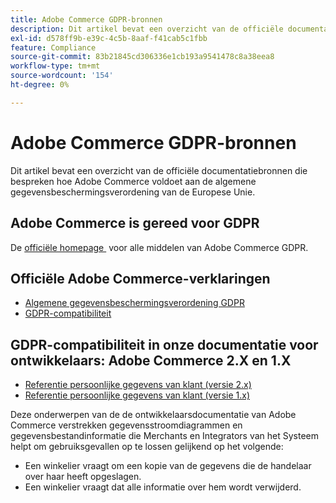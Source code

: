 ```yaml
---
title: Adobe Commerce GDPR-bronnen
description: Dit artikel bevat een overzicht van de officiële documentatiebronnen die bespreken hoe Adobe Commerce voldoet aan de algemene gegevensbeschermingsverordening van de Europese Unie.
exl-id: d578ff9b-e39c-4c5b-8aaf-f41cab5c1fbb
feature: Compliance
source-git-commit: 83b21845cd306336e1cb193a9541478c8a38eea8
workflow-type: tm+mt
source-wordcount: '154'
ht-degree: 0%

---
```


# Adobe Commerce GDPR-bronnen

Dit artikel bevat een overzicht van de officiële documentatiebronnen die bespreken hoe Adobe Commerce voldoet aan de algemene gegevensbeschermingsverordening van de Europese Unie.

## Adobe Commerce is gereed voor GDPR

De [&#x200B; officiële homepage &#x200B;](https://business.adobe.com/nl/privacy/general-data-protection-regulation.html) voor alle middelen van Adobe Commerce GDPR.

## Officiële Adobe Commerce-verklaringen

* [Algemene gegevensbeschermingsverordening GDPR](/docs/commerce-operations/security-and-compliance/privacy/gdpr.html)
* [GDPR-compatibiliteit](/docs/commerce-admin/start/compliance/privacy/compliance-gdpr.html)

## GDPR-compatibiliteit in onze documentatie voor ontwikkelaars: Adobe Commerce 2.X en 1.X

* [Referentie persoonlijke gegevens van klant (versie 2.x)](/docs/commerce-operations/security-and-compliance/reference/data-m2.html)
* [Referentie persoonlijke gegevens van klant (versie 1.x)](/docs/commerce-operations/security-and-compliance/reference/data-m1.html)

Deze onderwerpen van de de ontwikkelaarsdocumentatie van Adobe Commerce verstrekken gegevensstroomdiagrammen en gegevensbestandinformatie die Merchants en Integrators van het Systeem helpt om gebruiksgevallen op te lossen gelijkend op het volgende:

* Een winkelier vraagt om een kopie van de gegevens die de handelaar over haar heeft opgeslagen.
* Een winkelier vraagt dat alle informatie over hem wordt verwijderd.

